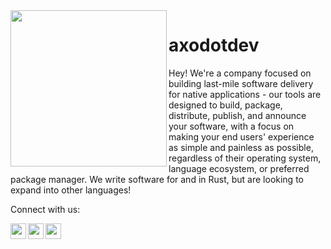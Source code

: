 <img align="left" width="250" src="https://axo.dev/balloons.svg">

# axodotdev

Hey! We're a company focused on building last-mile software delivery for native applications - our tools are designed to build, package, distribute, publish, and announce your software, with a focus on making your end users' experience as simple and painless as possible, regardless of their operating system, language ecosystem, or preferred package manager. We write software for and in Rust, but are looking to expand into other languages!

Connect with us:

<a href="https://mastodon.social/@axodotdev"><img align="left" width="25" src="https://seeklogo.com/images/M/mastodon-logo-2779869C18-seeklogo.com.png" /></a>
<a href="https://twitter.com/axodotdev"><img align="left" width="25" src="https://upload.wikimedia.org/wikipedia/commons/thumb/a/a5/Twitter_bird_logo_black.svg/2048px-Twitter_bird_logo_black.svg.png"/></a>
<a href="https://discord.gg/bPPZeUgmXt"><img align="left" width="25" src="https://www.freeiconspng.com/uploads/discord-black-icon-1.png"/></a>
